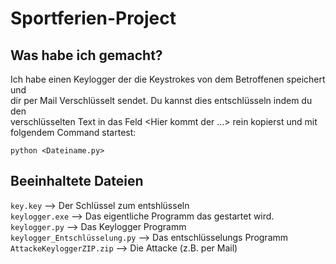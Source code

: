 # Sportferien-Project

## Was habe ich gemacht?
Ich habe einen Keylogger der die Keystrokes von dem Betroffenen speichert und  
dir per Mail Verschlüsselt sendet. Du kannst dies entschlüsseln indem du den  
verschlüsselten Text in das Feld <Hier kommt der ...> rein kopierst und mit  
folgendem Command startest:  

`python <Dateiname.py>`  

## Beeinhaltete Dateien
`key.key` --> Der Schlüssel zum entshlüsseln  
`keylogger.exe` --> Das eigentliche Programm das gestartet wird.  
`keylogger.py` --> Das Keylogger Programm  
`keylogger_Entschlüsselung.py` --> Das entschlüsselungs Programm  
`AttackeKeyloggerZIP.zip` --> Die Attacke (z.B. per Mail)
